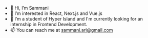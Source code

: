 - 👋 Hi, I’m Sammani
- 👀 I’m interested in React, Next.js and Vue.js
- 🌱 I’m a student of Hyper Island and I'm currently looking for an internship in Frontend Development. 
- 📫 You can reach me at sammani.ari@gmail.com
<!---
SammaniAri/SammaniAri is a ✨ special ✨ repository because its `README.md` (this file) appears on your GitHub profile.
You can click the Preview link to take a look at your changes.
--->
